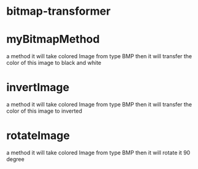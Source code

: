 # bitmap-transformer
# myBitmapMethod
a method it  will take colored Image from type BMP then it will transfer the color of this image to black and white    
# invertImage
a method it  will take colored Image from type BMP then it will transfer the color of this image to inverted     
# rotateImage
a method it  will take colored Image from type BMP then it will rotate it 90 degree    
